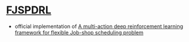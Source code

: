 # [FJSPDRL](https://github.com/pengguo318/FJSPDRL)

- official implementation of [A multi-action deep reinforcement learning framework for flexible Job-shop scheduling problem](https://www.sciencedirect.com/science/article/pii/S0957417422010624)